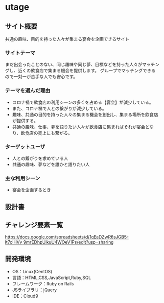 # utage

## サイト概要
共通の趣味、目的を持った人々が集まる宴会を企画できるサイト

### サイトテーマ
まだ出会ったことのない、同じ趣味や同じ夢、目標などを持った人々がマッチングし、近くの飲食店で集まる機会を提供します。
グループでマッチングできるので一対一が苦手な人でも安心です。

### テーマを選んだ理由
- コロナ禍で飲食店の利用シーンの多くを占める【宴会】が減少している。
- また、コロナ禍で人との繋がりが減少している。
- 趣味、共通の目的を持った人々の集まる機会を創出し、集まる場所を飲食店が提供する。
- 共通の趣味、仕事、夢を語りたい人々が飲食店に集まればそれが宴会となり、飲食店の売上にも繋がる。

### ターゲットユーザ
- 人との繋がりを求めている人
- 共通の趣味、夢などを誰かと語りたい人

### 主な利用シーン
- 宴会を企画するとき

## 設計書


## チャレンジ要素一覧
https://docs.google.com/spreadsheets/d/1qEaDZwR6sJGB5-lt7olHVv_9mrEDhpUikuU4WOeV1Ps/edit?usp=sharing

## 開発環境
- OS：Linux(CentOS)
- 言語：HTML,CSS,JavaScript,Ruby,SQL
- フレームワーク：Ruby on Rails
- JSライブラリ：jQuery
- IDE：Cloud9
